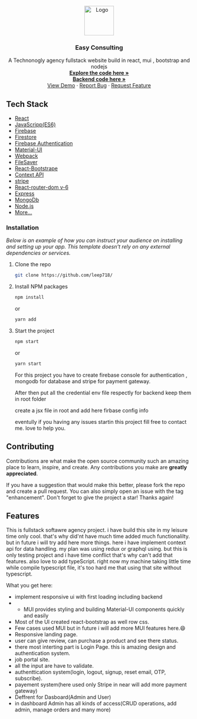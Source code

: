 <!-- PROJECT LOGO -->
<br />
<div align="center">
  <a href="#">
    <img src="https://image.freepik.com/free-vector/triangle-letter-ag-free-logo-design_8035-1.jpg" alt="Logo" width="80" height="80">
  </a>

  <h3 align="center">Easy Consulting</h3>

  <p align="center">
    A Technonogly agency fullstack website build in react, mui , bootstrap and nodejs 
    <br />
    <a href="https://github.com/Ujjalzaman/Easy-Consulting-react"><strong>Explore the code here »</strong></a>
    <br />
    <a href="https://github.com/Ujjalzaman/easy-consult-server-express-mongo"><strong>Backend code here »</strong></a>
    <br />
    <a href="https://wonderful-kowalevski-8c905c.netlify.app/">View Demo</a>
    ·
    <a href="https://github.com/Ujjalzaman/Easy-Consulting-react/issues">Report Bug</a>
    ·
    <a href="https://github.com/Ujjalzaman/Easy-Consulting-react/issues">Request Feature</a>
  </p>
</div>

## Tech Stack

- [React](https://facebook.github.io/react/)
- [JavaScripp(ES6)](https://facebook.github.io/react/)
- [Firebase](https://firebase.google.com/)
- [Firestore](https://firebase.google.com/docs/firestore)
- [Firebase Authentication](https://firebase.google.com/docs/auth)
- [Material-UI](https://material-ui.com/)
- [Webpack](https://webpack.js.org/)
- [FileSaver](https://www.npmjs.com/package/file-saver)
- [React-Bootstrape](#)
- [Context API](#)
- [stripe](#)
- [React-router-dom v-6](#)
- [Express](#)
- [MongoDb](#)
- [Node.js](#)
- [More...](#)

### Installation

_Below is an example of how you can instruct your audience on installing and setting up your app. This template doesn't rely on any external dependencies or services._

1. Clone the repo
   ```sh
   git clone https://github.com/leep718/
   ```
2. Install NPM packages
   ```sh
   npm install
   ```
   or
   ```sh
   yarn add
   ```
3. Start the project
   ```sh
   npm start
   ```
   or
   ```sh
   yarn start
   ```
   <p align="left">For this project you have to create firebase console for authentication , mongodb for database and stripe for payment gateway.</p>
   <p>After then put all the credential env file respectly for backend keep them in root folder</p>
   <p>create a jsx file in root and add here firbase config info</p>
   <p>eventully if you having any issues startin this project fill free to contact me. love to help you.</p>

<!-- CONTRIBUTING -->

## Contributing

Contributions are what make the open source community such an amazing place to learn, inspire, and create. Any contributions you make are **greatly appreciated**.

If you have a suggestion that would make this better, please fork the repo and create a pull request. You can also simply open an issue with the tag "enhancement".
Don't forget to give the project a star! Thanks again!

<!-- ABOUT THE PROJECT -->

## Features

This is fullstack softawre agency project. i have build this site in my leisure time only cool. that's why did'nt have much time added much functionalilty. but in future i will try add here more things.
here i have implement context api for data handling. my plan was using redux or graphql using. but this is only testing project and i have time conflict that's why can't add that features.
also love to add typeScript. right now my machine taking little time while compile typescript file, it's too hard me that using that site without typescript.

What you get here:

- implement responsive ui with first loading including backend
- - MUI provides styling and building Material-UI components quickly and easily
- Most of the UI created react-bootstrap as well row css.
- Few cases used MUI but in future i will add more MUI features here.:smile:
- Responsive landing page.
- user can give review, can purchase a product and see there status.
- there most interting part is Login Page. this is amazing design and authentication system.
- job portal site.
- all the input are have to validate.
- authenttication system(login, logout, signup, reset email, OTP, subscribe).
- payement system(here used only Stripe in near will add more payment gateway)
- Deffrent for Dasboard(Admin and User)
- in dashboard Admin has all kinds of access(CRUD operations, add admin, manage orders and many more)
